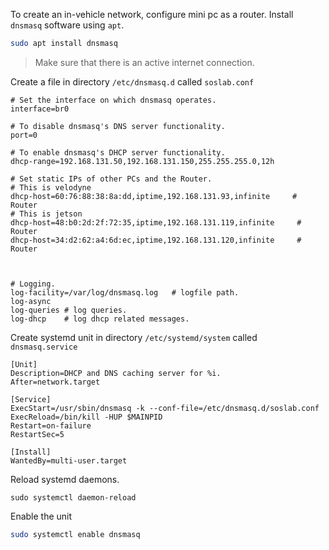 
To create an in-vehicle network, configure mini pc as a router.
Install `dnsmasq` software using `apt`.

```bash
sudo apt install dnsmasq
```

> Make sure that there is an active internet connection.

Create a file in directory `/etc/dnsmasq.d` called `soslab.conf`

```
# Set the interface on which dnsmasq operates.
interface=br0

# To disable dnsmasq's DNS server functionality.
port=0

# To enable dnsmasq's DHCP server functionality.
dhcp-range=192.168.131.50,192.168.131.150,255.255.255.0,12h

# Set static IPs of other PCs and the Router.
# This is velodyne
dhcp-host=60:76:88:38:8a:dd,iptime,192.168.131.93,infinite     # Router
# This is jetson
dhcp-host=48:b0:2d:2f:72:35,iptime,192.168.131.119,infinite     # Router
dhcp-host=34:d2:62:a4:6d:ec,iptime,192.168.131.120,infinite     # Router



# Logging.
log-facility=/var/log/dnsmasq.log   # logfile path.
log-async
log-queries # log queries.
log-dhcp    # log dhcp related messages.
```

Create systemd unit in directory `/etc/systemd/system` called `dnsmasq.service`

```
[Unit]
Description=DHCP and DNS caching server for %i.
After=network.target

[Service]
ExecStart=/usr/sbin/dnsmasq -k --conf-file=/etc/dnsmasq.d/soslab.conf
ExecReload=/bin/kill -HUP $MAINPID
Restart=on-failure
RestartSec=5

[Install]
WantedBy=multi-user.target
```

Reload systemd daemons.

```
sudo systemctl daemon-reload
```

Enable the unit

```bash
sudo systemctl enable dnsmasq
```